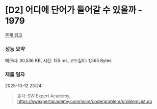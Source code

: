 # [D2] 어디에 단어가 들어갈 수 있을까 - 1979 

[문제 링크](https://swexpertacademy.com/main/code/problem/problemDetail.do?contestProbId=AV5PuPq6AaQDFAUq) 

### 성능 요약

메모리: 30,536 KB, 시간: 125 ms, 코드길이: 1,565 Bytes

### 제출 일자

2025-10-12 23:24



> 출처: SW Expert Academy, https://swexpertacademy.com/main/code/problem/problemList.do